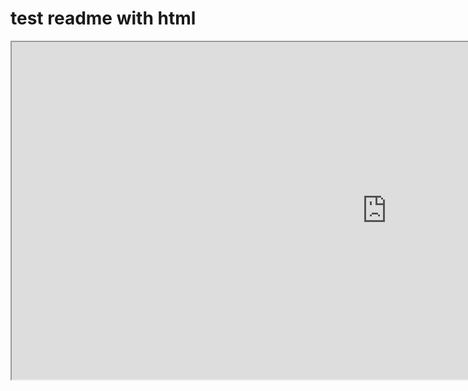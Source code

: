 # test readme with html
<iframe id="player" src="https://www.youtube.com/embed/inc1ww8Sz0I" width=1200px height="540px" style="text-align: center" allow="fullscreen">Video</iframe>